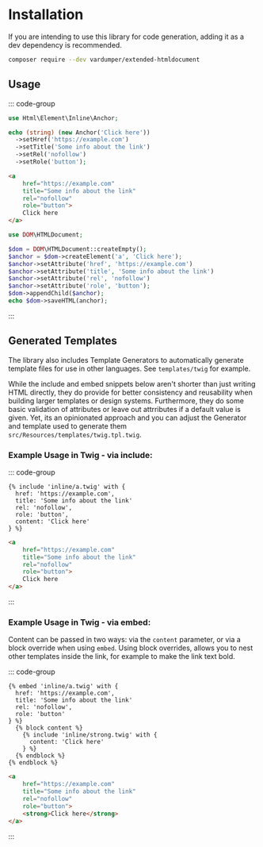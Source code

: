 # Installation

If you are intending to use this library for code generation, adding it as a dev dependency is recommended.

```bash
composer require --dev vardumper/extended-htmldocument
```

## Usage
::: code-group

```php [PHP]
use Html\Element\Inline\Anchor;

echo (string) (new Anchor('Click here'))
  ->setHref('https://example.com')
  ->setTitle('Some info about the link')
  ->setRel('nofollow')
  ->setRole('button');
```

```html [HTML5]
<a
    href="https://example.com"
    title="Some info about the link"
    rel="nofollow"
    role="button">
    Click here
</a>
```

```php [DOM\HTMLDocument] equivalent
use DOM\HTMLDocument;

$dom = DOM\HTMLDocument::createEmpty();
$anchor = $dom->createElement('a', 'Click here');
$anchor->setAttribute('href', 'https://example.com')
$anchor->setAttribute('title', 'Some info about the link')
$anchor->setAttribute('rel', 'nofollow')
$anchor->setAttribute('role', 'button');
$dom->appendChild($anchor);
echo $dom->saveHTML(anchor);
```

:::

## Generated Templates
The library also includes Template Generators to automatically generate template files for use in other languages. See `templates/twig` for example.

While the include and embed snippets below aren't shorter than just writing HTML directly, they do provide for better consistency and reusability when building larger templates or design systems. Furthermore, they do some basic validation of attributes or leave out attrributes if a default value is given. Yet, its an opinionated approach and you can adjust the Generator and template used to generate them `src/Resources/templates/twig.tpl.twig`.

### Example Usage in Twig - via include:
::: code-group
```twig  [Twig]
{% include 'inline/a.twig' with {
  href: 'https://example.com',
  title: 'Some info about the link'
  rel: 'nofollow',
  role: 'button',
  content: 'Click here'
} %}
```
```html [HTML5]
<a
    href="https://example.com"
    title="Some info about the link"
    rel="nofollow"
    role="button">
    Click here
</a>
```
:::

### Example Usage in Twig - via embed:

Content can be passed in two ways: via the `content` parameter, or via a block override when using `embed`.
Using block overrides, allows you to nest other templates inside the link, for example to make the link text bold.

::: code-group
```twig [Twig]
{% embed 'inline/a.twig' with {
  href: 'https://example.com',
  title: 'Some info about the link'
  rel: 'nofollow',
  role: 'button'
} %}
  {% block content %}
    {% include 'inline/strong.twig' with {
      content: 'Click here'
    } %}
  {% endblock %}
{% endblock %}

```
```html [HTML5]
<a
    href="https://example.com"
    title="Some info about the link"
    rel="nofollow"
    role="button">
    <strong>Click here</strong>
</a>
```
:::
